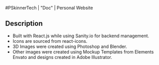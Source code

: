 #PSkinnerTech | "Doc" | Personal Website

## Description

- Built with React.js while using Sanity.io for backend management.
- Icons are sourced from react-icons.
- 3D Images were created using Photoshop and Blender.
- Other images were created using Mockup Templates from Elements Envato and designs created in Adobe Illustrator.
